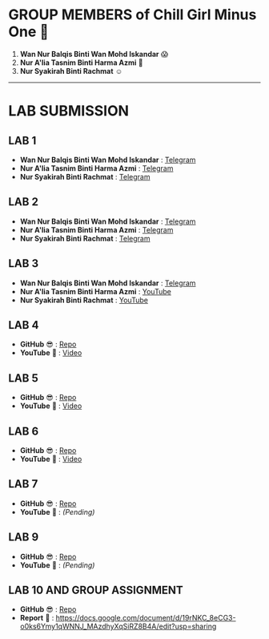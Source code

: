 
# **GROUP MEMBERS of Chill Girl Minus One 🦋**  
1. **Wan Nur Balqis Binti Wan Mohd Iskandar** 😱  
2. **Nur A'lia Tasnim Binti Harma Azmi** 🥰  
3. **Nur Syakirah Binti Rachmat** ☺️  

---

# **LAB SUBMISSION**  

## **LAB 1**  
- **Wan Nur Balqis Binti Wan Mohd Iskandar** : [Telegram](https://t.me/c/1268048899/34414)  
- **Nur A'lia Tasnim Binti Harma Azmi** : [Telegram](https://t.me/c/1268048899/34412)  
- **Nur Syakirah Binti Rachmat** : [Telegram](https://t.me/c/1268048899/35133)  

## **LAB 2**  
- **Wan Nur Balqis Binti Wan Mohd Iskandar** : [Telegram](https://t.me/c/1268048899/35134)  
- **Nur A'lia Tasnim Binti Harma Azmi** : [Telegram](https://t.me/c/1268048899/35028)  
- **Nur Syakirah Binti Rachmat** : [Telegram](https://t.me/c/1268048899/35029)  

## **LAB 3**  
- **Wan Nur Balqis Binti Wan Mohd Iskandar** : [Telegram](https://t.me/c/1268048899/37689)  
- **Nur A'lia Tasnim Binti Harma Azmi** : [YouTube](https://youtu.be/gGSj3b9-cb0)  
- **Nur Syakirah Binti Rachmat** : [YouTube](https://youtu.be/NYm5POST6Wo)  

## **LAB 4**  
- **GitHub** 😎 : [Repo](https://github.com/wnnrblqs/LAB-4-5-6.git)  
- **YouTube** 💌 : [Video](https://youtu.be/LeJGfRTbxCE)  

## **LAB 5**  
- **GitHub** 😎 : [Repo](https://github.com/wnnrblqs/LAB-4-5-6.git)  
- **YouTube** 💌 : [Video](https://youtu.be/LeJGfRTbxCE)  

## **LAB 6**  
- **GitHub** 😎 : [Repo](https://github.com/wnnrblqs/LAB-4-5-6.git)  
- **YouTube** 💌 : [Video](https://youtu.be/LeJGfRTbxCE)  

## **LAB 7**  
- **GitHub** 😎 : [Repo](https://github.com/wnnrblqs/LAB-7.git)  
- **YouTube** 💌 : _(Pending)_  

## **LAB 9**  
- **GitHub** 😎 : [Repo](https://github.com/wnnrblqs/LAB-9.git)  
- **YouTube** 💌 : _(Pending)_
## **LAB 10 AND GROUP ASSIGNMENT**  
- **GitHub** 😎 : [Repo](https://github.com/addff/2410-ICT602/tree/main/Group%20Project)  
- **Report** 💌 : https://docs.google.com/document/d/19rNKC_8eCG3-o0ks6Ymy1qWNNJ_MAzdhyXqSiRZ8B4A/edit?usp=sharing

